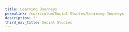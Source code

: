 ```yaml
---
title: Learning Journeys
permalink: /curriculum/Social-Studies/Learning-Journeys
description: ""
third_nav_title: Social Studies
---
```

